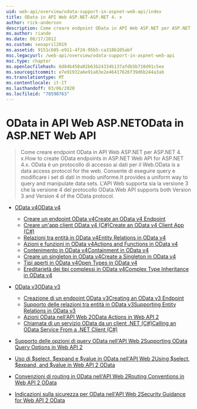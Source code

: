 ```yaml
---
uid: web-api/overview/odata-support-in-aspnet-web-api/index
title: OData in API Web ASP.NET-ASP.NET 4. x
author: rick-anderson
description: Come creare endpoint OData in API Web ASP.NET per ASP.NET 4. x
ms.author: riande
ms.date: 08/17/2012
ms.custom: seoapril2019
ms.assetid: 9151c605-e911-4f24-95b5-ca310b105abf
msc.legacyurl: /web-api/overview/odata-support-in-aspnet-web-api
msc.type: chapter
ms.openlocfilehash: 6d84b458a02b63b24334b137afdb5b710d91c5ee
ms.sourcegitcommit: e7e91932a6e91a63e2e46417626f39d6b244a3ab
ms.translationtype: MT
ms.contentlocale: it-IT
ms.lasthandoff: 03/06/2020
ms.locfileid: "78598763"
---
```

# <a name="odata-in-aspnet-web-api"></a><span data-ttu-id="58463-103">OData in API Web ASP.NET</span><span class="sxs-lookup"><span data-stu-id="58463-103">OData in ASP.NET Web API</span></span>

> <span data-ttu-id="58463-104">Come creare endpoint OData in API Web ASP.NET per ASP.NET 4. x.</span><span class="sxs-lookup"><span data-stu-id="58463-104">How to create OData endpoints in ASP.NET Web API for ASP.NET 4.x.</span></span> <span data-ttu-id="58463-105">OData è un protocollo di accesso ai dati per il Web.</span><span class="sxs-lookup"><span data-stu-id="58463-105">OData is a data access protocol for the web.</span></span> <span data-ttu-id="58463-106">Consente di eseguire query e modificare i set di dati in modo uniforme.</span><span class="sxs-lookup"><span data-stu-id="58463-106">It provides a uniform way to query and manipulate data sets.</span></span> <span data-ttu-id="58463-107">L'API Web supporta sia la versione 3 che la versione 4 del protocollo OData.</span><span class="sxs-lookup"><span data-stu-id="58463-107">Web API supports both Version 3 and Version 4 of the OData protocol.</span></span>

- [<span data-ttu-id="58463-108">OData v4</span><span class="sxs-lookup"><span data-stu-id="58463-108">OData v4</span></span>](odata-v4/index.md)

    - [<span data-ttu-id="58463-109">Creare un endpoint OData v4</span><span class="sxs-lookup"><span data-stu-id="58463-109">Create an OData v4 Endpoint</span></span>](odata-v4/create-an-odata-v4-endpoint.md)
    - [<span data-ttu-id="58463-110">Creare un'app client OData v4 (C#)</span><span class="sxs-lookup"><span data-stu-id="58463-110">Create an OData v4 Client App (C#)</span></span>](odata-v4/create-an-odata-v4-client-app.md)
    - [<span data-ttu-id="58463-111">Relazioni tra entità in OData v4</span><span class="sxs-lookup"><span data-stu-id="58463-111">Entity Relations in OData v4</span></span>](odata-v4/entity-relations-in-odata-v4.md)
    - [<span data-ttu-id="58463-112">Azioni e funzioni in OData v4</span><span class="sxs-lookup"><span data-stu-id="58463-112">Actions and Functions in OData v4</span></span>](odata-v4/odata-actions-and-functions.md)
    - [<span data-ttu-id="58463-113">Contenimento in OData v4</span><span class="sxs-lookup"><span data-stu-id="58463-113">Containment in OData v4</span></span>](odata-v4/odata-containment-in-web-api-22.md)
    - [<span data-ttu-id="58463-114">Creare un singleton in OData v4</span><span class="sxs-lookup"><span data-stu-id="58463-114">Create a Singleton in OData v4</span></span>](odata-v4/using-a-singleton-in-an-odata-endpoint-in-web-api-22.md)
    - [<span data-ttu-id="58463-115">Tipi aperti in OData v4</span><span class="sxs-lookup"><span data-stu-id="58463-115">Open Types in OData v4</span></span>](odata-v4/use-open-types-in-odata-v4.md)
    - [<span data-ttu-id="58463-116">Ereditarietà dei tipi complessi in OData v4</span><span class="sxs-lookup"><span data-stu-id="58463-116">Complex Type Inheritance in OData v4</span></span>](odata-v4/complex-type-inheritance-in-odata-v4.md)
- [<span data-ttu-id="58463-117">OData v3</span><span class="sxs-lookup"><span data-stu-id="58463-117">OData v3</span></span>](odata-v3/index.md)

    - [<span data-ttu-id="58463-118">Creazione di un endpoint OData v3</span><span class="sxs-lookup"><span data-stu-id="58463-118">Creating an OData v3 Endpoint</span></span>](odata-v3/creating-an-odata-endpoint.md)
    - [<span data-ttu-id="58463-119">Supporto delle relazioni tra entità in OData v3</span><span class="sxs-lookup"><span data-stu-id="58463-119">Supporting Entity Relations in OData v3</span></span>](odata-v3/working-with-entity-relations.md)
    - [<span data-ttu-id="58463-120">Azioni OData nell'API Web 2</span><span class="sxs-lookup"><span data-stu-id="58463-120">OData Actions in Web API 2</span></span>](odata-v3/odata-actions.md)
    - [<span data-ttu-id="58463-121">Chiamata di un servizio OData da un client .NET (C#)</span><span class="sxs-lookup"><span data-stu-id="58463-121">Calling an OData Service From a .NET Client (C#)</span></span>](odata-v3/calling-an-odata-service-from-a-net-client.md)
- [<span data-ttu-id="58463-122">Supporto delle opzioni di query OData nell'API Web 2</span><span class="sxs-lookup"><span data-stu-id="58463-122">Supporting OData Query Options in Web API 2</span></span>](supporting-odata-query-options.md)
- [<span data-ttu-id="58463-123">Uso di $select, $expand e $value in OData nell'API Web 2</span><span class="sxs-lookup"><span data-stu-id="58463-123">Using $select, $expand, and $value in Web API 2 OData</span></span>](using-select-expand-and-value.md)
- [<span data-ttu-id="58463-124">Convenzioni di routing in OData nell'API Web 2</span><span class="sxs-lookup"><span data-stu-id="58463-124">Routing Conventions in Web API 2 OData</span></span>](odata-routing-conventions.md)
- [<span data-ttu-id="58463-125">Indicazioni sulla sicurezza per OData nell'API Web 2</span><span class="sxs-lookup"><span data-stu-id="58463-125">Security Guidance for Web API 2 OData</span></span>](odata-security-guidance.md)
